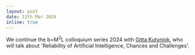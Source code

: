 ```yaml
---
layout: post
date: 11th Mar 2024
inline: true
---
```


We continue the b=M<sup>2</sup>L colloquium series 2024 with <a href='https://bm2l.github.io/projects/kutyniok'>Gitta Kutyniok</a>, who will talk about 'Reliability of Artificial Intelligence, Chances and Challenges'.